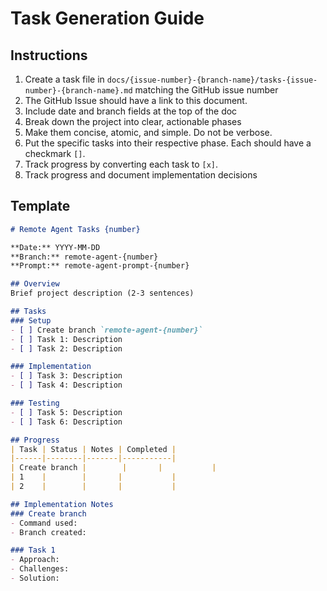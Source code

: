 # Task Generation Guide

## Instructions
1. Create a task file in `docs/{issue-number}-{branch-name}/tasks-{issue-number}-{branch-name}.md` matching the GitHub issue number
2. The GitHub Issue should have a link to this document.
3. Include date and branch fields at the top of the doc
4. Break down the project into clear, actionable phases
5. Make them concise, atomic, and simple.  Do not be verbose.
6. Put the specific tasks into their respective phase.  Each should have a checkmark `[]`.
7. Track progress by converting each task to `[x]`.
8. Track progress and document implementation decisions

## Template
```markdown
# Remote Agent Tasks {number}

**Date:** YYYY-MM-DD
**Branch:** remote-agent-{number}
**Prompt:** remote-agent-prompt-{number}

## Overview
Brief project description (2-3 sentences)

## Tasks
### Setup
- [ ] Create branch `remote-agent-{number}`
- [ ] Task 1: Description
- [ ] Task 2: Description

### Implementation
- [ ] Task 3: Description
- [ ] Task 4: Description

### Testing
- [ ] Task 5: Description
- [ ] Task 6: Description

## Progress
| Task | Status | Notes | Completed |
|------|--------|-------|-----------|
| Create branch |        |       |           |
| 1    |        |       |           |
| 2    |        |       |           |

## Implementation Notes
### Create branch
- Command used:
- Branch created:

### Task 1
- Approach:
- Challenges:
- Solution:
```
